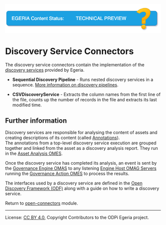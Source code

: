 <!-- SPDX-License-Identifier: CC-BY-4.0 -->
<!-- Copyright Contributors to the ODPi Egeria project 2019. -->

![TechPreview](../../../../images/egeria-content-status-tech-preview.png#pagewidth)

# Discovery Service Connectors

The discovery service connectors contain the implementation of the
[discovery services](https://egeria-project.org/concepts/open-discovery-service)
provided by Egeria.

* **Sequential Discovery Pipeline** - Runs nested discovery services
  in a sequence.  [More information on discovery pipelines](../../../frameworks/open-discovery-framework/docs/discovery-pipeline.md).
  
* **CSVDiscoveryService** - Extracts the column names from the first line of the file, counts up the number of records in the file
  and extracts its last modified time.

## Further information

Discovery services are responsible for analysing the content of assets and creating
descriptions of its content (called [Annotations](../../../frameworks/open-discovery-framework/docs/discovery-annotation.md)).  
The annotations from a top-level discovery service
execution are grouped together and linked from the asset as a discovery analysis report.
They run in the [Asset Analysis OMES](../../../engine-services/asset-analysis).

Once the discovery service has completed its analysis,
an event is sent by the [Governance Engine OMAS](../../../access-services/governance-engine) to any listening
[Engine Host OMAG Servers](https://egeria-project.org/concepts/engine-host) running 
the [Governance Action OMES](../../../engine-services/governance-action) to process the results.

The interfaces used by a discovery service are defined in
the [Open Discovery Framework (ODF)](https://egeria-project.org/frameworks/odf/overview)
along with a guide on how to write a discovery service.

Return to [open-connectors](..) module.

----
License: [CC BY 4.0](https://creativecommons.org/licenses/by/4.0/),
Copyright Contributors to the ODPi Egeria project.